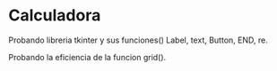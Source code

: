 # Calculadora


Probando libreria tkinter y sus funciones() Label, text, Button, END, re.

Probando la eficiencia de la funcion grid().
